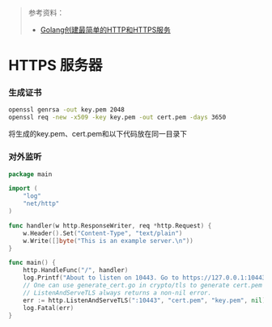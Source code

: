 > 参考资料：
>
> - [Golang创建最简单的HTTP和HTTPS服务](https://studygolang.com/articles/14947)

# HTTPS 服务器

### 生成证书

```sh
openssl genrsa -out key.pem 2048
openssl req -new -x509 -key key.pem -out cert.pem -days 3650
```

将生成的key.pem、cert.pem和以下代码放在同一目录下

### 对外监听

```go
package main

import (
    "log"
    "net/http"
)

func handler(w http.ResponseWriter, req *http.Request) {
    w.Header().Set("Content-Type", "text/plain")
    w.Write([]byte("This is an example server.\n"))
}

func main() {
    http.HandleFunc("/", handler)
    log.Printf("About to listen on 10443. Go to https://127.0.0.1:10443/")
    // One can use generate_cert.go in crypto/tls to generate cert.pem and key.pem.
    // ListenAndServeTLS always returns a non-nil error.
    err := http.ListenAndServeTLS(":10443", "cert.pem", "key.pem", nil)
    log.Fatal(err)
}
```
